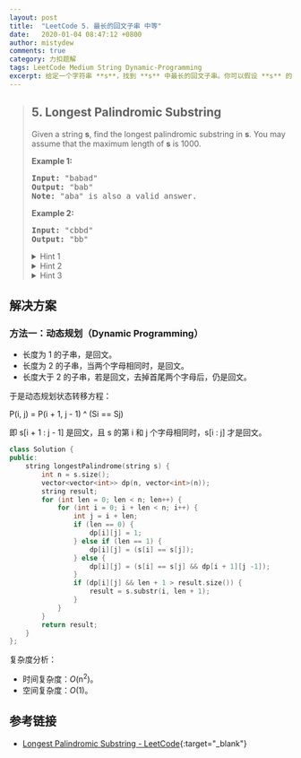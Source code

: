 ```yaml
---
layout: post
title:  "LeetCode 5. 最长的回文子串 中等"
date:   2020-01-04 08:47:12 +0800
author: mistydew
comments: true
category: 力扣题解
tags: LeetCode Medium String Dynamic-Programming
excerpt: 给定一个字符串 **s**，找到 **s** 中最长的回文子串。你可以假设 **s** 的最大长度为 1000。
---
```

> ## 5. Longest Palindromic Substring
> 
> Given a string **s**, find the longest palindromic substring in **s**. You may assume that the maximum length of **s** is 1000.
> 
> **Example 1:**
> 
> <pre>
> <strong>Input:</strong> "babad"
> <strong>Output:</strong> "bab"
> <strong>Note:</strong> "aba" is also a valid answer.
> </pre>
> 
> **Example 2:**
> 
> <pre>
> <strong>Input:</strong> "cbbd"
> <strong>Output:</strong> "bb"
> </pre>
> 
> <details>
> <summary>Hint 1</summary>
> How can we reuse a previously computed palindrome to compute a larger palindrome?
> </details>
> 
> <details>
> <summary>Hint 2</summary>
> If “aba” is a palindrome, is “xabax” and palindrome? Similarly is “xabay” a palindrome?
> </details>
> 
> <details>
> <summary>Hint 3</summary>
> Complexity based hint:<br>
> If we use brute-force and check whether for every start and end position a substring is a palindrome we have O(n<sup>2</sup>) start - end pairs and O(n) palindromic checks. Can we reduce the time for palindromic checks to O(1) by reusing some previous computation.
> </details>

## 解决方案

### 方法一：动态规划（Dynamic Programming）

* 长度为 1 的子串，是回文。
* 长度为 2 的子串，当两个字母相同时，是回文。
* 长度大于 2 的子串，若是回文，去掉首尾两个字母后，仍是回文。

于是动态规划状态转移方程：

P(i, j) = P(i + 1, j - 1) ^ (Si == Sj)

即 s[i + 1 : j - 1] 是回文，且 s 的第 i 和 j 个字母相同时，s[i : j] 才是回文。

```cpp
class Solution {
public:
    string longestPalindrome(string s) {
        int n = s.size();
        vector<vector<int>> dp(n, vector<int>(n));
        string result;
        for (int len = 0; len < n; len++) {
            for (int i = 0; i + len < n; i++) {
                int j = i + len;
                if (len == 0) {
                    dp[i][j] = 1;
                } else if (len == 1) {
                    dp[i][j] = (s[i] == s[j]);
                } else {
                    dp[i][j] = (s[i] == s[j] && dp[i + 1][j -1]);
                }
                if (dp[i][j] && len + 1 > result.size()) {
                    result = s.substr(i, len + 1);
                }
            }
        }
        return result;
    }
};
```

复杂度分析：
* 时间复杂度：*O*(n<sup>2</sup>)。
* 空间复杂度：*O*(1)。

## 参考链接

* [Longest Palindromic Substring - LeetCode](https://leetcode.com/problems/longest-palindromic-substring/){:target="_blank"}
